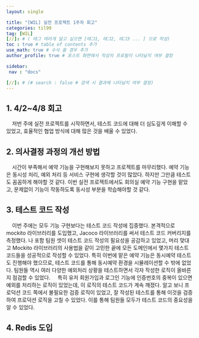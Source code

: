```yaml
---
layout: single

title: "[WIL] 실전 프로젝트 1주차 회고"
categories: til99
tag: [WIL]
[//]: # ( 태그 여러개 달고 싶으면 [태그1, 태그2, 태그3 ... ] 으로 작성)
toc : true # table of contents 추가
use_math: true # 수식 쓸 경우 추가
author_profile: true # 포스트 화면에서 작성자 프로필이 나타날지 여부 결정

sidebar:
 nav : "docs"

[//]: # (# search : false # 검색 시 결과에 나타날지 여부 결정)
---
```


## 1. 4/2~4/8 회고

&nbsp; &nbsp; 저번 주에 실전 프로젝트를 시작하면서, 테스트 코드에 대해 더 심도깊게 이해할 수 있었고, 효율적인 협업 방식에 대해 많은 것을 배울 수 있었다. 

## 2. 의사결정 과정의 개선 방법

&nbsp; &nbsp; 시간이 부족해서 예약 기능을 구현해보지 못하고 프로젝트를 마무리했다. 예약 기능은 동시성 처리, 예외 처리 등 서비스 구현에 생각할 것이 많았다. 하지만 그만큼 테스트도 꼼꼼하게 해야할 것 같다. 이번 실전 프로젝트에서도 회의실 예약 기능 구현을 맡았고, 문제없이 기능이 작동하도록 동시성 부분을 학습해야할 것 같다.

## 3. 테스트 코드 작성

&nbsp; &nbsp; 이번 주에는 모두 기능 구현보다는 테스트 코드 작성에 집중했다. 본격적으로 mockito 라이브러리를 도입했고, Jacoco 라이브러리를 써서 테스트 코드 커버리지를 측정했다. 나 포함 팀원 셋이 테스트 코드 작성의 필요성을 공감하고 있었고, 머리 맞대고 Mockito 라이브러리의 사용법을 같이 고민한 끝에 모든 도메인에서 몇가지 테스트 코드들을 성공적으로 작성할 수 있었다. 특히 이번에 맡은 예약 기능은 동시예약 테스트도 진행해야 했으므로, 테스트 코드를 통해 동시예약 환경을 시뮬레이션할 수 밖에 없었다. 팀원들 역시 여러 다양한 예외처리 상황을 테스트하면서 각자 작성한 로직이 올바른지 점검할 수 있었다. 
&nbsp; &nbsp; 특히 유저 회원가입과 로그인 기능에 인증번호의 중복이 있으면 예외를 처리하는 로직이 있었는데, 이 로직의 테스트 코드가 계속 깨졌다. 알고 보니 프로덕션 코드 쪽에서 불필요한 검증 로직이 있었고, 잘 작성된 테스트를 통해 이것을 검증하여 프로덕션 로직을 고칠 수 있었다. 이를 통해 팀원들 모두가 테스트 코드의 중요성을 알 수 있었다.

## 4. Redis 도입


